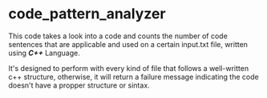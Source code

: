 # code_pattern_analyzer

This code takes a look into a code and counts the number of code sentences that are applicable and used on a certain input.txt file, written using ***C++*** Language.


It's designed to perform with every kind of file that follows a well-written c++ structure, otherwise, it will return a failure message indicating the code doesn't have a propper structure or sintax.

